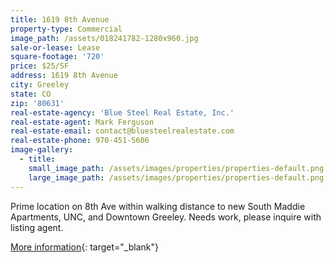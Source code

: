 ```yaml
---
title: 1619 8th Avenue
property-type: Commercial
image_path: /assets/018241782-1280x960.jpg
sale-or-lease: Lease
square-footage: '720'
price: $25/SF
address: 1619 8th Avenue
city: Greeley
state: CO
zip: '80631'
real-estate-agency: 'Blue Steel Real Estate, Inc.'
real-estate-agent: Mark Ferguson
real-estate-email: contact@bluesteelrealestate.com
real-estate-phone: 970-451-5606
image-gallery:
  - title:
    small_image_path: /assets/images/properties/properties-default.png
    large_image_path: /assets/images/properties/properties-default.png
---
```


Prime location on 8th Ave within walking distance to new South Maddie Apartments, UNC, and Downtown Greeley. Needs work, please inquire with listing agent.

[More information](https://www.coloproperty.com/listing/details/1198279){: target="_blank"}